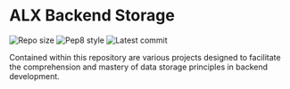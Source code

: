 # ALX Backend Storage

![Repo size](https://img.shields.io/github/repo-size/jannelson36/alx-backend-storage)
![Pep8 style](https://img.shields.io/badge/PEP8-style%20guide-purple?style=round-square)
![Latest commit](https://img.shields.io/github/last-commit/jannelson36/alx-backend-storage/main?style=round-square)

Contained within this repository are various projects designed to facilitate the comprehension and mastery of data storage principles in backend development.
